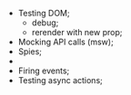 - Testing DOM;
  - debug;
  - rerender with new prop;
- Mocking API calls (msw);
- Spies;
- 
- Firing events;
- Testing async actions;
